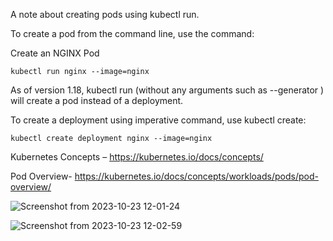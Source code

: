 A note about creating pods using kubectl run.

To create a pod from the command line, use the command:

Create an NGINX Pod

`kubectl run nginx --image=nginx`

As of version 1.18, kubectl run (without any arguments such as --generator ) will create a pod instead of a deployment.

To create a deployment using imperative command, use kubectl create:

`kubectl create deployment nginx --image=nginx`

Kubernetes Concepts – https://kubernetes.io/docs/concepts/

Pod Overview- https://kubernetes.io/docs/concepts/workloads/pods/pod-overview/

![Screenshot from 2023-10-23 12-01-24](https://github.com/Althaf-official/KodeKloud_Kubernetes/assets/105126131/dd0f228d-3dcc-4da5-9139-81e304f9f218)

![Screenshot from 2023-10-23 12-02-59](https://github.com/Althaf-official/KodeKloud_Kubernetes/assets/105126131/e438f514-5756-48d5-9826-5095cadd36d6)
